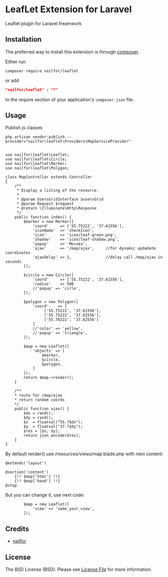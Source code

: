 LeafLet Extension for Laravel
==========================

Leaflet plugin for Laravel freamwork

Installation
------------
The preferred way to install this extension is through [composer](http://getcomposer.org/download/).

Either run

```
composer require nailfor/leaflet
```
or add

```json
"nailfor/leaflet" : "*"
```

to the require section of your application's `composer.json` file.

Usage
-----

Publish js classes

```
php artisan vendor:publish --provider="nailfor\leaflet\Providers\MapServiceProvider"
```

```

use nailfor\leaflet\Leaflet;
use nailfor\leaflet\Circle;
use nailfor\leaflet\Marker;
use nailfor\leaflet\Polygon;

class MapController extends Controller
{
    /**
     * Display a listing of the resource.
     *
     * @param UsersGridInterface $usersGrid
     * @param Request $request
     * @return \Illuminate\Http\Response
     */
    public function index() {
        $marker = new Marker([
            'coord'     => ['55.75222', '37.61556'],
            'iconName'  => 'checkIcon',
            'icon'      => 'icon/leaf-green.png',
            'shadow'    => 'icon/leaf-shadow.png',
            'popup'     => 'Москва',
            'ajax'      => '/map/ajax',     //for dynamic updadate coordinates
            'ajaxDelay' => 1,               //delay call /map/ajax in seconds
        ]);
        
        $circle = new Circle([
            'coord'     => ['55.75222', '37.61556'],
            'radius'    => 500
            //'popup' => 'cirle',
        ]);
        
        $polygon = new Polygon([
            'coord'    => [
                 ['55.75222', '37.61556'],
                 ['55.75222', '37.62556'],
                 ['55.76222', '37.62556']
            ]
            //'color' => 'yellow',
            //'popup' => 'triangle',
        ]);
        
        $map = new Leaflet([
            'objects' => [
                $marker,
                $circle,
                $polygon,
            ]
        ]);
        return $map->render();
    }
    
    /**
    * route for /map/ajax
    * return random coords
    */
    public function ajax() {
        $dx = rand();
        $dy = rand();
        $x  = floatval("55.7$dx");
        $y  = floatval("37.7$dy");
        $res = [$x, $y];
        return json_encode($res);
    }    
}

```

By default render() use /resources/views/map.blade.php with next content:
```
@extends('layout')

@section('content')
    {!! $map['html'] !!}
    {!! $map['head'] !!}
@stop
```
But you can change it, use next code:
```
        $map = new Leaflet([
            'view' => 'name_your_view',
        ]);
```



Credits
-------

- [nailfor](https://github.com/nailfor)

License
-------

The BSD License (BSD). Please see [License File](LICENSE.md) for more information.
